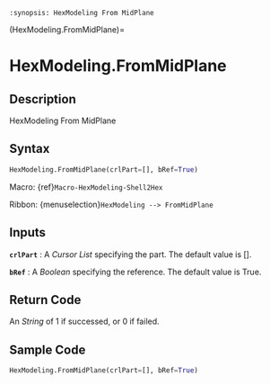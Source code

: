 ```{module} HexModeling.FromMidPlane()
:synopsis: HexModeling From MidPlane
```

(HexModeling.FromMidPlane)=

# HexModeling.FromMidPlane

## Description

HexModeling From MidPlane

## Syntax

```python
HexModeling.FromMidPlane(crlPart=[], bRef=True)
```

Macro: {ref}`Macro-HexModeling-Shell2Hex`

Ribbon: {menuselection}`HexModeling --> FromMidPlane`

## Inputs

**`crlPart`**
: A _Cursor List_ specifying the part. The default value is [].

**`bRef`**
: A _Boolean_ specifying the reference. The default value is True.

## Return Code

An _String_ of 1 if successed, or 0 if failed.

## Sample Code

```python
HexModeling.FromMidPlane(crlPart=[], bRef=True)
```
